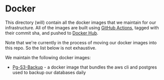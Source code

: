 # Docker

This directory (will) contain all the docker images that we maintain for our infrastructure. All of the images are built using [GitHub Actions](https://github.com/features/actions), tagged with their commit sha, and pushed to [Docker Hub](https://hub.docker.com/).

Note that we're currently in the process of moving our docker images into this repo. So the list below is not exhaustive.

We maintain the following docker images:

* [Pg-S3-Backup](pg-s3-backup) - a docker image that bundles the aws cli and postgres used to backup our databases daily

